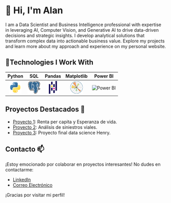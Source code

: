 # 👋 Hi, I'm Alan

I am a Data Scientist and Business Intelligence professional with expertise in leveraging AI, Computer Vision, and Generative AI to drive data-driven decisions and strategic insights. I develop analytical solutions that transform complex data into actionable business value. Explore my projects and learn more about my approach and experience on my personal website.

## 🔧Technologies I Work With

| Python | SQL | Pandas | Matplotlib | Power BI |
| :----: | :-: | :----: | :--------: | :------: |
| <img src="https://raw.githubusercontent.com/devicons/devicon/master/icons/python/python-original.svg" alt="Python" width="40" /> | <img src="https://raw.githubusercontent.com/devicons/devicon/master/icons/postgresql/postgresql-original.svg" alt="SQL" width="40" /> | <img src="https://raw.githubusercontent.com/devicons/devicon/master/icons/pandas/pandas-original.svg" alt="Pandas" width="40" /> | <img src="https://raw.githubusercontent.com/devicons/devicon/master/icons/matplotlib/matplotlib-original.svg" alt="Matplotlib" width="40" /> | <img src="https://cdn.jsdelivr.net/gh/devicons/devicon/icons/powerbi/powerbi-original.svg" alt="Power BI" width="40" /> |





## Proyectos Destacados 🚀

- [Proyecto 1](https://github.com/alanguev1/Renta-per-c-pita-y-Esperanza-de-vida): Renta per capita y Esperanza de vida.
- [Proyecto 2](https://github.com/alanguev1/proyecto-individual-2): Análisis de siniestros viales.
- [Proyecto 3](https://github.com/alanguev1/proyecto-final): Proyecto final data science Henry.

## Contacto 📫

¡Estoy emocionado por colaborar en proyectos interesantes! No dudes en contactarme:

- [LinkedIn](https://www.linkedin.com/in/alanguev1/)
- [Correo Electrónico](alanguevara409@gmail.com)

¡Gracias por visitar mi perfil!

